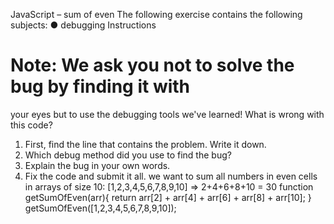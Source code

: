 JavaScript – sum of even
The following exercise contains the following subjects:
● debugging
Instructions

# Note: We ask you not to solve the bug by finding it with

your
eyes but to use the debugging tools we've learned!
What is wrong with this code?

1. First, find the line that contains the problem. Write it down.
2. Which debug method did you use to find the bug?
3. Explain the bug in your own words.
4. Fix the code and submit it all.
   we want to sum all numbers in even cells in arrays of size 10:
   [1,2,3,4,5,6,7,8,9,10] => 2+4+6+8+10 = 30
   function getSumOfEven(arr){
   return arr[2] + arr[4] + arr[6] + arr[8] +
   arr[10];
   }
   getSumOfEven([1,2,3,4,5,6,7,8,9,10]);
